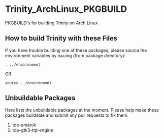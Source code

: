 # Trinity_ArchLinux_PKGBUILD
PKGBUILD's for building Trinity on Arch Linux


## How to build Trinity with these Files
If you have trouble building one of these packages,
please source the environment variables by issuing (from package directory):
```
. ../environment
```
OR
```
source ../environment
```

## Unbuildable Packages
Here lists the unbuildable packages at the moment. Please help make these packages buildable and submit any pull
requests to fix them. 

1. tde-amarok
2. tde-gtk3-tqt-engine
